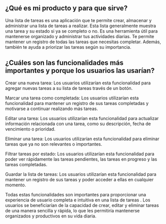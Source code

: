 <h2>¿Qué es mi producto y para que sirve?</h2>

<p> Una lista de tareas es una aplicación que te permite crear, almacenar y administrar una lista de tareas a realizar. Esta lista generalmente muestra una tarea y su estado si ya se completo o no.
Es una herramienta útil para mantenerse organizado y administrar tus actividades diarias. Te permite mantener un registro de todas las tareas que necesitas completar. Además, también te ayuda a priorizar las tareas según su importancia. </P>


<h2>¿Cuáles son las funcionalidades más importantes y porque los usuarios las usarían?</h2>

<p>
Crear una nueva tarea: Los usuarios utilizarían esta funcionalidad para agregar nuevas tareas a su lista de tareas través de un botón.

Marcar una tarea como completada: Los usuarios utilizarían esta funcionalidad para mantener un registro de sus tareas completadas y motivarse a continuar realizando más tareas.

Editar una tarea: Los usuarios utilizarían esta funcionalidad para actualizar información relacionada con una tarea, como su descripción, fecha de vencimiento o prioridad.

Eliminar una tarea: Los usuarios utilizarían esta funcionalidad para eliminar tareas que ya no son relevantes o importantes.

Filtrar tareas por estado: Los usuarios utilizarían esta funcionalidad para poder ver rápidamente las tareas pendientes, las tareas en progreso y las tareas completadas.

Guardar la lista de tareas: Los usuarios utilizarían esta funcionalidad para mantener un registro de sus tareas y poder acceder a ellas en cualquier momento.

Todas estas funcionalidades son importantes para proporcionar una experiencia de usuario completa e intuitiva en una lista de tareas . Los usuarios se beneficiarían de la capacidad de crear, editar y eliminar tareas de una manera sencilla y rápida, lo que les permitiría mantenerse organizados y productivos en su vida diaria.</p>


